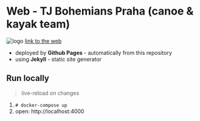 Web - TJ Bohemians Praha (canoe & kayak team)
=============================================

![logo](assets/images/favicon.ico) [link to the web](https://semaicze.github.io/boh-pha-web)

 - deployed by **Github Pages** - automatically from this repository
 - using **Jekyll** - static site generator

Run locally
-----------

> live-reload on changes

1. `# docker-compose up`
2. open: http://localhost:4000
